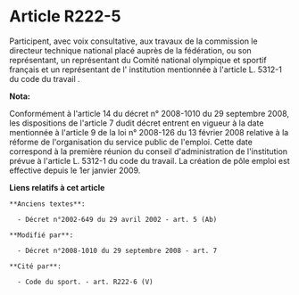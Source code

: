 # Article R222-5

Participent, avec voix consultative, aux travaux de la commission le directeur technique national placé auprès de la
fédération, ou son représentant, un représentant du Comité national olympique et sportif français et un représentant de l'
institution mentionnée à l'article L. 5312-1 du code du travail .

**Nota:**

Conformément à l'article 14 du décret n° 2008-1010 du 29 septembre 2008, les dispositions de l'article 7 dudit décret entrent
en vigueur à la date mentionnée à l'article 9 de la loi n° 2008-126 du 13 février 2008 relative à la réforme de
l'organisation du service public de l'emploi. Cette date correspond à la première réunion du conseil d'administration de
l'institution prévue à l'article L. 5312-1 du code du travail. La création de pôle emploi est effective depuis le 1er janvier
2009.

**Liens relatifs à cet article**

	**Anciens textes**:

	  - Décret n°2002-649 du 29 avril 2002 - art. 5 (Ab)

	**Modifié par**:

	  - Décret n°2008-1010 du 29 septembre 2008 - art. 7

	**Cité par**:

	  - Code du sport. - art. R222-6 (V)
